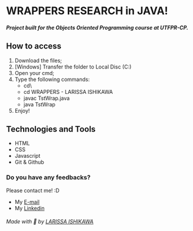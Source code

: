 # WRAPPERS RESEARCH in JAVA!
##### Project built for the Objects Oriented Programming course at UTFPR-CP.

## How to access
1. Download the files;
2. [Windows] Transfer the folder to Local Disc (C:)
3. Open your cmd;
4. Type the following commands:
    - cd\
    - cd WRAPPERS - LARISSA ISHIKAWA
    - javac TstWrap.java
    - java TstWrap
5. Enjoy!

## Technologies and Tools
- HTML
- CSS
- Javascript
- Git & Github

### Do you have any feedbacks?
Please contact me! :D
- My [E-mail](mailto:l.ishikawa@cunha)
- My [Linkedin](https://www.linkedin.com/in/larissaishikawacunha/)


###### Made with 💚 by [LARISSA ISHIKAWA](https://github.com/larissaiishikawa)
